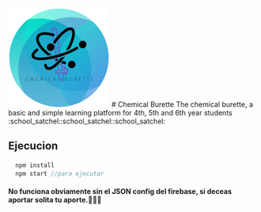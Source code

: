 <img src="https://raw.githubusercontent.com/boodahDEV/CB/Back/logo.png" > 
# Chemical Burette
  The chemical burette, a basic and simple learning platform for 4th, 5th and 6th year students :school_satchel::school_satchel::school_satchel:
  
  
  
## Ejecucion
  ```javascript
    npm install
    npm start //para ejecutar
  ```
#### No funciona obviamente sin el JSON config del firebase, si deceas aportar solita tu aporte.:school_satchel::school_satchel::school_satchel:
